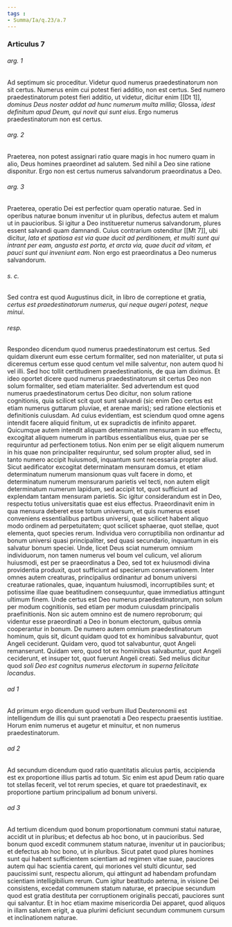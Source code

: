 ```yaml
---
tags : 
- Summa/Ia/q.23/a.7
---
```


### Articulus 7

###### arg. 1
Ad septimum sic proceditur. Videtur quod numerus praedestinatorum non sit certus. Numerus enim cui potest fieri additio, non est certus. Sed numero praedestinatorum potest fieri additio, ut videtur, dicitur enim [[Dt 1]], *dominus Deus noster addat ad hunc numerum multa millia*; Glossa, *idest definitum apud Deum, qui novit qui sunt eius*. Ergo numerus praedestinatorum non est certus.

###### arg. 2
Praeterea, non potest assignari ratio quare magis in hoc numero quam in alio, Deus homines praeordinet ad salutem. Sed nihil a Deo sine ratione disponitur. Ergo non est certus numerus salvandorum praeordinatus a Deo.

###### arg. 3
Praeterea, operatio Dei est perfectior quam operatio naturae. Sed in operibus naturae bonum invenitur ut in pluribus, defectus autem et malum ut in paucioribus. Si igitur a Deo institueretur numerus salvandorum, plures essent salvandi quam damnandi. Cuius contrarium ostenditur [[Mt 7]], ubi dicitur, *lata et spatiosa est via quae ducit ad perditionem, et multi sunt qui intrant per eam, angusta est porta, et arcta via, quae ducit ad vitam, et pauci sunt qui inveniunt eam*. Non ergo est praeordinatus a Deo numerus salvandorum.

###### s. c.
Sed contra est quod Augustinus dicit, in libro de correptione et gratia, *certus est praedestinatorum numerus, qui neque augeri potest, neque minui*.

###### resp.
Respondeo dicendum quod numerus praedestinatorum est certus. Sed quidam dixerunt eum esse certum formaliter, sed non materialiter, ut puta si diceremus certum esse quod centum vel mille salventur, non autem quod hi vel illi. Sed hoc tollit certitudinem praedestinationis, de qua iam diximus. Et ideo oportet dicere quod numerus praedestinatorum sit certus Deo non solum formaliter, sed etiam materialiter. Sed advertendum est quod numerus praedestinatorum certus Deo dicitur, non solum ratione cognitionis, quia scilicet scit quot sunt salvandi (sic enim Deo certus est etiam numerus guttarum pluviae, et arenae maris); sed ratione electionis et definitionis cuiusdam. Ad cuius evidentiam, est sciendum quod omne agens intendit facere aliquid finitum, ut ex supradictis de infinito apparet. Quicumque autem intendit aliquam determinatam mensuram in suo effectu, excogitat aliquem numerum in partibus essentialibus eius, quae per se requiruntur ad perfectionem totius. Non enim per se eligit aliquem numerum in his quae non principaliter requiruntur, sed solum propter aliud, sed in tanto numero accipit huiusmodi, inquantum sunt necessaria propter aliud. Sicut aedificator excogitat determinatam mensuram domus, et etiam determinatum numerum mansionum quas vult facere in domo, et determinatum numerum mensurarum parietis vel tecti, non autem eligit determinatum numerum lapidum, sed accipit tot, quot sufficiunt ad explendam tantam mensuram parietis. Sic igitur considerandum est in Deo, respectu totius universitatis quae est eius effectus. Praeordinavit enim in qua mensura deberet esse totum universum, et quis numerus esset conveniens essentialibus partibus universi, quae scilicet habent aliquo modo ordinem ad perpetuitatem; quot scilicet sphaerae, quot stellae, quot elementa, quot species rerum. Individua vero corruptibilia non ordinantur ad bonum universi quasi principaliter, sed quasi secundario, inquantum in eis salvatur bonum speciei. Unde, licet Deus sciat numerum omnium individuorum, non tamen numerus vel boum vel culicum, vel aliorum huiusmodi, est per se praeordinatus a Deo, sed tot ex huiusmodi divina providentia produxit, quot sufficiunt ad specierum conservationem. Inter omnes autem creaturas, principalius ordinantur ad bonum universi creaturae rationales, quae, inquantum huiusmodi, incorruptibiles sunt; et potissime illae quae beatitudinem consequuntur, quae immediatius attingunt ultimum finem. Unde certus est Deo numerus praedestinatorum, non solum per modum cognitionis, sed etiam per modum cuiusdam principalis praefinitionis. Non sic autem omnino est de numero reproborum; qui videntur esse praeordinati a Deo in bonum electorum, quibus omnia cooperantur in bonum. De numero autem omnium praedestinatorum hominum, quis sit, dicunt quidam quod tot ex hominibus salvabuntur, quot Angeli ceciderunt. Quidam vero, quod tot salvabuntur, quot Angeli remanserunt. Quidam vero, quod tot ex hominibus salvabuntur, quot Angeli ceciderunt, et insuper tot, quot fuerunt Angeli creati. Sed melius dicitur quod *soli Deo est cognitus numerus electorum in superna felicitate locandus*.

###### ad 1
Ad primum ergo dicendum quod verbum illud Deuteronomii est intelligendum de illis qui sunt praenotati a Deo respectu praesentis iustitiae. Horum enim numerus et augetur et minuitur, et non numerus praedestinatorum.

###### ad 2
Ad secundum dicendum quod ratio quantitatis alicuius partis, accipienda est ex proportione illius partis ad totum. Sic enim est apud Deum ratio quare tot stellas fecerit, vel tot rerum species, et quare tot praedestinavit, ex proportione partium principalium ad bonum universi.

###### ad 3
Ad tertium dicendum quod bonum proportionatum communi statui naturae, accidit ut in pluribus; et defectus ab hoc bono, ut in paucioribus. Sed bonum quod excedit communem statum naturae, invenitur ut in paucioribus; et defectus ab hoc bono, ut in pluribus. Sicut patet quod plures homines sunt qui habent sufficientem scientiam ad regimen vitae suae, pauciores autem qui hac scientia carent, qui moriones vel stulti dicuntur, sed paucissimi sunt, respectu aliorum, qui attingunt ad habendam profundam scientiam intelligibilium rerum. Cum igitur beatitudo aeterna, in visione Dei consistens, excedat communem statum naturae, et praecipue secundum quod est gratia destituta per corruptionem originalis peccati, pauciores sunt qui salvantur. Et in hoc etiam maxime misericordia Dei apparet, quod aliquos in illam salutem erigit, a qua plurimi deficiunt secundum communem cursum et inclinationem naturae.

